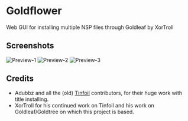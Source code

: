 # Goldflower
Web GUI for installing multiple NSP files through Goldleaf by XorTroll

## Screenshots

![Preview-1](https://github.com/Niekvdm/Goldflower/raw/master/images/Goldflower-1.jpg)
![Preview-2](https://github.com/Niekvdm/Goldflower/raw/master/images/Goldflower-2.jpg)
![Preview-3](https://github.com/Niekvdm/Goldflower/raw/master/images/Goldflower-3.jpg)

## Credits
- Adubbz and all the (old) [Tinfoil](https://github.com/Adubbz/Tinfoil) contributors, for their huge work with title installing.
- XorTroll for his continued work on Tinfoil and his work on Goldleaf/Goldtree on which this project is based.
